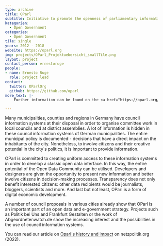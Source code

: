 ```yaml
---
type: archive
title: OParl
subtitle: Initiative to promote the openness of parliamentary information systems
kategorien:
  - Open Government
categories:
  - Open Government
tile: single
years: 2012 - 2018
website: https://oparl.org
img: projects/OParl_Projektuebersicht_smallTile.png
layout: project
contact_person: ernestoruge
people:
- name: Ernesto Ruge
  role: project lead
contact:
  twitter: OParlOrg
  github: https://github.com/oparl
more_text: |-
    Further information can be found on the <a href="https://oparl.org/">website</a> of OParl.

---
```


Many municipalities, counties and regions in Germany have council information systems at their disposal in order to organise committee work in local councils and at district assemblies. A lot of information is hidden in these council information systems of German municipalities. The entire municipal policy is documented - decisions that have a direct impact on the inhabitants of the city. Nonetheless, to involve citizens and their creative potential in the city's politics, it is important to provide information.

OParl is committed to creating uniform access to these information systems in order to develop a classic open data interface. In this way, the entire potential of the Open Data Community can be utilised. Developers and designers are given the opportunity to present new information and better involve citizens in decision-making processes. Transparency does not only benefit interested citizens: other data recipients would be journalists, bloggers, scientists and more. And last but not least, OParl is a form of digital economic development.

A number of council proposals in various cities already show that OParl is an important part of an open data and e-government strategy. Projects such as Politik bei Uns and Frankfurt Gestalten or the work of Abgeordnetenwatch.de show the increasing interest and the possibilities in the use of council information systems.

You can read our article on [Oparl's history and impact](https://netzpolitik.org/2022/open-data-wie-ein-datenstandard-die-digitale-verwaltung-oeffnen-kann) on netzpolitik.org (2022).

